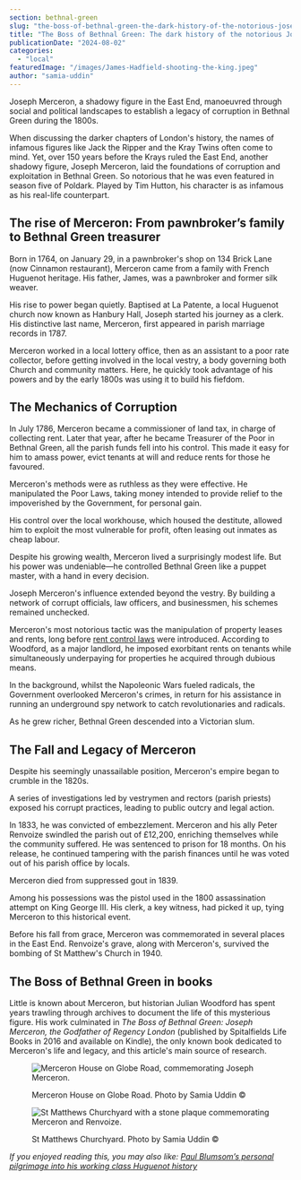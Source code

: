 ```yaml
---
section: bethnal-green
slug: "the-boss-of-bethnal-green-the-dark-history-of-the-notorious-joseph-merceron"
title: "The Boss of Bethnal Green: The dark history of the notorious Joseph Merceron"
publicationDate: "2024-08-02"
categories: 
  - "local"
featuredImage: "/images/James-Hadfield-shooting-the-king.jpeg"
author: "samia-uddin"
---
```


Joseph Merceron, a shadowy figure in the East End, manoeuvred through social and political landscapes to establish a legacy of corruption in Bethnal Green during the 1800s.

When discussing the darker chapters of London's history, the names of infamous figures like Jack the Ripper and the Kray Twins often come to mind. Yet, over 150 years before the Krays ruled the East End, another shadowy figure, Joseph Merceron, laid the foundations of corruption and exploitation in Bethnal Green. So notorious that he was even featured in season five of Poldark. Played by Tim Hutton, his character is as infamous as his real-life counterpart.

## The rise of Merceron: From pawnbroker’s family to Bethnal Green treasurer

Born in 1764, on January 29, in a pawnbroker's shop on 134 Brick Lane (now Cinnamon restaurant), Merceron came from a family with French Huguenot heritage. His father, James, was a pawnbroker and former silk weaver.

His rise to power began quietly. Baptised at La Patente, a local Huguenot church now known as Hanbury Hall, Joseph started his journey as a clerk. His distinctive last name, Merceron, first appeared in parish marriage records in 1787. 

Merceron worked in a local lottery office, then as an assistant to a poor rate collector, before getting involved in the local vestry, a body governing both Church and community matters. Here, he quickly took advantage of his powers and by the early 1800s was using it to build his fiefdom.

## The Mechanics of Corruption

In July 1786, Merceron became a commissioner of land tax, in charge of collecting rent. Later that year, after he became Treasurer of the Poor in Bethnal Green, all the parish funds fell into his control. This made it easy for him to amass power, evict tenants at will and reduce rents for those he favoured.

Merceron's methods were as ruthless as they were effective. He manipulated the Poor Laws, taking money intended to provide relief to the impoverished by the Government, for personal gain.

His control over the local workhouse, which housed the destitute, allowed him to exploit the most vulnerable for profit, often leasing out inmates as cheap labour.

Despite his growing wealth, Merceron lived a surprisingly modest life. But his power was undeniable—he controlled Bethnal Green like a puppet master, with a hand in every decision.

Joseph Merceron's influence extended beyond the vestry. By building a network of corrupt officials, law officers, and businessmen, his schemes remained unchecked. 

Merceron's most notorious tactic was the manipulation of property leases and rents, long before [rent control laws](https://bethnalgreenlondon.co.uk/quinn-square-rent-strike-1938-controllled-rents/) were introduced. According to Woodford, as a major landlord, he imposed exorbitant rents on tenants while simultaneously underpaying for properties he acquired through dubious means.

In the background, whilst the Napoleonic Wars fueled radicals, the Government overlooked Merceron's crimes, in return for his assistance in running an underground spy network to catch revolutionaries and radicals.

As he grew richer, Bethnal Green descended into a Victorian slum. 

## The Fall and Legacy of Merceron

Despite his seemingly unassailable position, Merceron's empire began to crumble in the 1820s.

A series of investigations led by vestrymen and rectors (parish priests) exposed his corrupt practices, leading to public outcry and legal action. 

In 1833, he was convicted of embezzlement. Merceron and his ally Peter Renvoize swindled the parish out of £12,200, enriching themselves while the community suffered. He was sentenced to prison for 18 months. On his release, he continued tampering with the parish finances until he was voted out of his parish office by locals. 

Merceron died from suppressed gout in 1839.

Among his possessions was the pistol used in the 1800 assassination attempt on King George III. His clerk, a key witness, had picked it up, tying Merceron to this historical event.

Before his fall from grace, Merceron was commemorated in several places in the East End. Renvoize's grave, along with Merceron's, survived the bombing of St Matthew's Church in 1940.

## The Boss of Bethnal Green in books

Little is known about Merceron, but historian Julian Woodford has spent years trawling through archives to document the life of this mysterious figure. His work culminated in _The Boss of Bethnal Green: Joseph Merceron, the Godfather of Regency London_ (published by Spitalfields Life Books in 2016 and available on Kindle), the only known book dedicated to Merceron's life and legacy, and this article's main source of research.

<figure>

![Merceron House on Globe Road, commemorating Joseph Merceron.](/images/merceron-houses-Medium.jpeg)

<figcaption>

Merceron House on Globe Road. Photo by Samia Uddin ©

</figcaption>

</figure>

  

<figure>

![St Matthews Churchyard with a stone plaque commemorating Merceron and Renvoize.](/images/st-matthews-churchyard-Medium.jpeg)

<figcaption>

St Matthews Churchyard. Photo by Samia Uddin ©

</figcaption>

</figure>

_If you enjoyed reading this, you may also like: [Paul Blumsom’s personal pilgrimage into his working class Huguenot history](https://bethnalgreenlondon.co.uk/paul-blumsom-huguenot-history/)_
